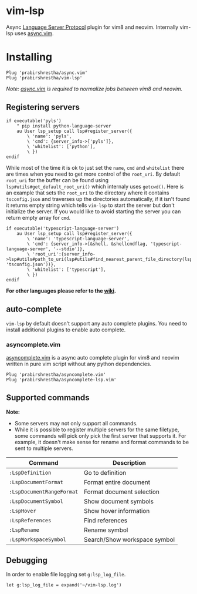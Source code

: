 # vim-lsp

Async [Language Server Protocol](https://github.com/Microsoft/language-server-protocol) plugin for vim8 and neovim.
Internally vim-lsp uses [async.vim](https://github.com/prabirshrestha/async.vim).

# Installing

```viml
Plug 'prabirshrestha/async.vim'
Plug 'prabirshrestha/vim-lsp'
```

_Note: [async.vim](https://github.com/prabirshrestha/async.vim) is required to normalize jobs between vim8 and neovim._

## Registering servers

```viml
if executable('pyls')
    " pip install python-language-server
    au User lsp_setup call lsp#register_server({
        \ 'name': 'pyls',
        \ 'cmd': {server_info->['pyls']},
        \ 'whitelist': ['python'],
        \ })
endif
```

While most of the time it is ok to just set the `name`, `cmd` and `whitelist` there are times when you need to get more control of the `root_uri`. By default `root_uri` for the buffer can be found using `lsp#utils#get_default_root_uri()` which internaly uses `getcwd()`. Here is an example that sets the `root_uri` to the directory where it contains `tsconfig.json` and traverses up the directories automatically, if it isn't found it returns empty string which tells `vim-lsp` to start the server but don't initialize the server. If you would like to avoid starting the server you can return empty array for `cmd`.

```vim
if executable('typescript-language-server')
    au User lsp_setup call lsp#register_server({
        \ 'name': 'typescript-language-server',
        \ 'cmd': {server_info->[&shell, &shellcmdflag, 'typescript-language-server', '--stdio']},
        \ 'root_uri':{server_info->lsp#utils#path_to_uri(lsp#utils#find_nearest_parent_file_directory(lsp#utils#get_buffer_path(), 'tsconfig.json'))},
        \ 'whitelist': ['typescript'],
        \ })
endif
```

**For other languages please refer to the [wiki](https://github.com/prabirshrestha/vim-lsp/wiki/Servers).**

## auto-complete

`vim-lsp` by default doesn't support any auto complete plugins. You need to install additional plugins to enable auto complete.

### asyncomplete.vim

[asyncomplete.vim](https://github.com/prabirshrestha/asyncomplete.vim) is a async auto complete plugin for vim8 and neovim written in pure vim script without any python dependencies.

```viml
Plug 'prabirshrestha/asyncomplete.vim'
Plug 'prabirshrestha/asyncomplete-lsp.vim'
```

## Supported commands

**Note:**
* Some servers may not only support all commands.
* While it is possible to register multiple servers for the same filetype, some commands will pick only pick the first server that supports it. For example, it doesn't make sense for rename and format commands to be sent to multiple servers.

| Command | Description|
|--|--|
|`:LspDefinition`| Go to definition |
|`:LspDocumentFormat`| Format entire document |
|`:LspDocumentRangeFormat`| Format document selection |
|`:LspDocumentSymbol`| Show document symbols |
|`:LspHover`| Show hover information |
|`:LspReferences`| Find references |
|`:LspRename`| Rename symbol |
|`:LspWorkspaceSymbol`| Search/Show workspace symbol |

## Debugging

In order to enable file logging set `g:lsp_log_file`.

```vim
let g:lsp_log_file = expand('~/vim-lsp.log')
```
